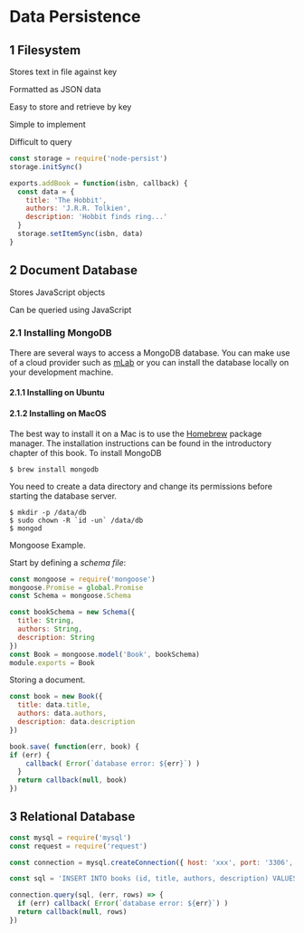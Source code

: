 
# Data Persistence

## 1 Filesystem

Stores text in file against key

Formatted as JSON data

Easy to store and retrieve by key

Simple to implement

Difficult to query

```javascript
const storage = require('node-persist')
storage.initSync()

exports.addBook = function(isbn, callback) {
  const data = {
    title: 'The Hobbit',
    authors: 'J.R.R. Tolkien',
    description: 'Hobbit finds ring...'
  }
  storage.setItemSync(isbn, data)
}
```

## 2 Document Database

Stores JavaScript objects

Can be queried using JavaScript

### 2.1 Installing MongoDB

There are several ways to access a MongoDB database. You can make use of a cloud provider such as [mLab](https://mlab.com) or you can install the database locally on your development machine.

#### 2.1.1 Installing on Ubuntu

#### 2.1.2 Installing on MacOS

The best way to install it on a Mac is to use the [Homebrew](https://brew.sh) package manager. The installation instructions can be found in the introductory chapter of this book. To install MongoDB

```shell
$ brew install mongodb
```

You need to create a data directory and change its permissions before starting the database server.

```shell
$ mkdir -p /data/db
$ sudo chown -R `id -un` /data/db
$ mongod
```

Mongoose Example.

Start by defining a _schema file_:

```javascript
const mongoose = require('mongoose')
mongoose.Promise = global.Promise
const Schema = mongoose.Schema

const bookSchema = new Schema({
  title: String,
  authors: String,
  description: String
})
const Book = mongoose.model('Book', bookSchema)
module.exports = Book
```

Storing a document.

```javascript
const book = new Book({
  title: data.title,
  authors: data.authors,
  description: data.description
})

book.save( function(err, book) {
if (err) {
    callback( Error(`database error: ${err}`) )
  }
  return callback(null, book)
})
```

## 3 Relational Database

```javascript
const mysql = require('mysql')
const request = require('request')

const connection = mysql.createConnection({ host: 'xxx', port: '3306', user: 'xxx', password: 'xxx', database: 'xxx' })

const sql = 'INSERT INTO books (id, title, authors, description) VALUES (NULL, "The Hobbit, "J.R.R. Tolkien", "Ring found")'

connection.query(sql, (err, rows) => {
  if (err) callback( Error(`database error: ${err}`) )
  return callback(null, rows)
})
```

